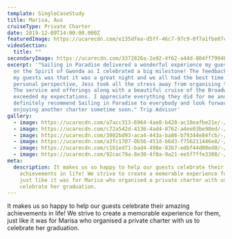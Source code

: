 ```yaml
---
template: SingleCaseStudy
title: Marisa, Aus
cruiseType: Private Charter
date: 2019-12-09T14:00:00.000Z
featuredImage: https://ucarecdn.com/e135dfea-d5ff-46c7-97c9-0f7a1fbe07c3/
videoSection:
  title: ""
secondaryImage: https://ucarecdn.com/3372826a-2e92-4f62-a44d-804ff7994bde/-/preview/-/enhance/14/
excerpt: '"Sailing in Paradise delivered a wonderful experience my guests and I
  on the Spirit of Gwonda as I celebrated a big milestone! The feedback from all
  my guests was that it was a great night and we all had the best time.  From a
  personal perspective, Jess took all the stress away from organising the event.
  The service and offerings along with a beautiful cruise of the Broadwater
  exceeded my expectations. I appreciate everything they did for me and will
  definitely recommend Sailing in Paradise to everybody and look forward to
  enjoying another charter sometime soon." Trip Advisor'
gallery:
  - image: https://ucarecdn.com/a7acc313-6964-4ae8-b420-ac18eafbe21e/-/preview/-/enhance/13/
  - image: https://ucarecdn.com/c72a542d-4136-4ad4-8762-a4ee03be98ed/-/preview/-/enhance/34/
  - image: https://ucarecdn.com/3902bd93-aca4-443a-ba86-b79344e84fcb/-/preview/-/enhance/7/
  - image: https://ucarecdn.com/a3fc1707-0b56-451d-b6d3-f756211446e8/-/crop/1220x1135/483,0/-/preview/-/enhance/29/
  - image: https://ucarecdn.com/c161ed71-bad4-498e-83b7-edbf44d00ed0/-/crop/1200x1681/0,119/-/preview/-/enhance/27/
  - image: https://ucarecdn.com/92cac79a-8e30-4f8a-9a21-ee5f7ffe3308/-/preview/-/enhance/20/
meta:
  description: It makes us so happy to help our guests celebrate their amazing
    achievements in life! We strive to create a memorable experience for them,
    just like it was for Marisa who organised a private charter with us to
    celebrate her graduation.
---
```

It makes us so happy to help our guests celebrate their amazing achievements in life! We strive to create a memorable experience for them, just like it was for Marisa who organised a private charter with us to celebrate her graduation.
